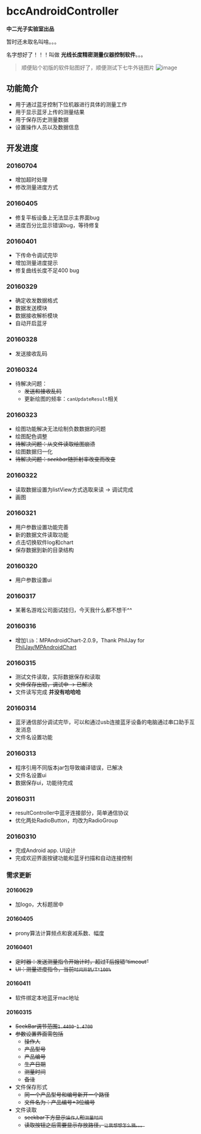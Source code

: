 # bccAndroidController
**中二光子实验室出品**

暂时还未取名叫啥。。。

名字想好了！！！叫做 **光线长度精密测量仪器控制软件**。。。

> 顺便贴个初版的软件贴图好了，顺便测试下七牛外链图片
![image](http://7xjhsi.com1.z0.glb.clouddn.com/image/githubreadme/S60323-193741.jpg?imageView2/2/w/500
)

## 功能简介
- 用于通过蓝牙控制下位机器进行具体的测量工作
- 用于显示蓝牙上传的测量结果
- 用于保存历史测量数据
- 设置操作人员以及数据信息

## 开发进度

### 20160704
- 增加超时处理
- 修改测量进度方式

### 20160405
- 修复平板设备上无法显示主界面bug
- 进度百分比显示错误bug，等待修复

### 20160401
- 下传命令调试完毕
- 增加测量进度提示
- 修复曲线长度不足400 bug

### 20160329
- 确定收发数据格式
- 数据发送模块
- 数据接收解析模块
- 自动开启蓝牙

### 20160328
- 发送接收乱码

### 20160324
- 待解决问题：
    - ~~发送和接收乱码~~
    - 更新绘图的频率：`canUpdateResult`相关

### 20160323
- 绘图功能解决无法绘制负数数据的问题
- 绘图配色调整
- ~~待解决问题：从文件读取绘图崩溃~~
- 绘图数据归一化
- ~~待解决问题：*seekbar*随折射率改变而改变~~

### 20160322
- 读取数据设置为listView方式选取来读 -> 调试完成
- 画图

### 20160321
- 用户参数设置功能完善
- 新的数据文件读取功能
- 点击切换软件log和chart
- 保存数据到新的目录结构

### 20160320
- 用户参数设置ui

### 20160317
- 某著名游戏公司面试挂归，今天我什么都不想干^^

### 20160316
- 增加`lib`：MPAndroidChart-2.0.9，Thank PhilJay for [PhilJay/MPAndroidChart](https://github.com/PhilJay/MPAndroidChart)

### 20160315
- 测试文件读取，实际数据保存和读取
- ~~文件保存出错，调试中 -> 已解决~~
- 文件读写完成 **并没有哈哈哈**

### 20160314
- 蓝牙通信部分调试完毕，可以和通过usb连接蓝牙设备的电脑通过串口助手互发消息
- 文件名设置功能

### 20160313
- 程序引用不同版本jar包导致编译错误，已解决
- 文件名设置ui
- 数据保存ui，功能待完成

### 20160311
- resultController中蓝牙连接部分，简单通信协议
- 优化两处RadioButton，均改为RadioGroup

### 20160310
- 完成Android app. UI设计
- 完成欢迎界面按键功能和蓝牙扫描和自动连接控制
    
### 需求更新
#### 20160629
- 加logo，大标题居中

#### 20160405
- prony算法计算频点和衰减系数、幅度

#### 20160401
- ~~定时器：发送测量指令开始计时，超过T后报错“timeout”~~
- ~~UI：测量进度指令，当前`时间开销/T*100%`~~

#### 20160411
- 软件绑定本地蓝牙mac地址

#### 20160315
- ~~SeekBar调节范围`1.4400`-`1.4700`~~
- ~~参数设置界面需包括~~
	- ~~操作人~~
	- ~~产品型号~~
	- ~~产品编号~~
	- ~~生产日期~~
	- ~~测量时间~~
	- ~~备注~~
- 文件保存形式
	- ~~同一个产品型号和编号新开一个路径~~
	- ~~文件名为：产品编号+3位编号~~
- 文件读取
	- ~~seekbar下方显示`操作人`和`测量时间`~~
	- ~~读取按钮之后需要显示存放路径，`让我想想怎么搞。。。`~~


